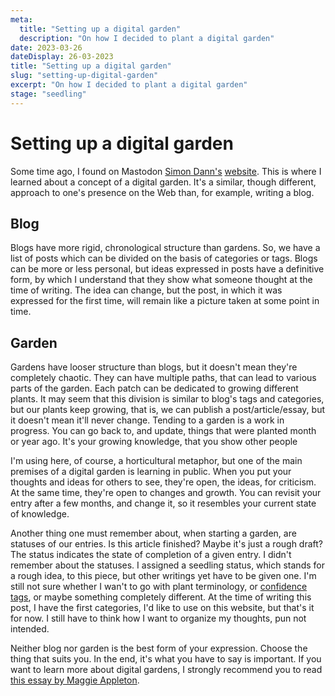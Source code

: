 ```yaml
---
meta:
  title: "Setting up a digital garden"
  description: "On how I decided to plant a digital garden"
date: 2023-03-26
dateDisplay: 26-03-2023
title: "Setting up a digital garden"
slug: "setting-up-digital-garden"
excerpt: "On how I decided to plant a digital garden"
stage: "seedling"
---
```


# Setting up a digital garden

Some time ago, I found on Mastodon [Simon Dann's](https://notacult.social/@carbontwelve) [website](https://photogabble.co.uk/). This is where I learned about a concept of a digital garden. It's a similar, though different, approach to one's presence on the Web than, for example, writing a blog.

## Blog

Blogs have more rigid, chronological structure than gardens. So, we have a list of posts which can be divided on the basis of categories or tags. Blogs can be more or less personal, but ideas expressed in posts have a definitive form, by which I understand that they show what someone thought at the time of writing. The idea can change, but the post, in which it was expressed for the first time, will remain like a picture taken at some point in time.

## Garden

Gardens have looser structure than blogs, but it doesn't mean they're completely chaotic. They can have multiple paths, that can lead to various parts of the garden. Each patch can be dedicated to growing different plants. It may seem that this division is similar to blog's tags and categories, but our plants keep growing, that is, we can publish a post/article/essay, but it doesn't mean it'll never change. Tending to a garden is a work in progress. You can go back to, and update, things that were planted month or year ago. It's your growing knowledge, that you show other people

I'm using here, of course, a horticultural metaphor, but one of the main premises of a digital garden is learning in public. When you put your thoughts and ideas for others to see, they're open, the ideas, for criticism. At the same time, they're open to changes and growth. You can revisit your entry after a few months, and change it, so it resembles your current state of knowledge.

Another thing one must remember about, when starting a garden, are statuses of our entries. Is this article finished? Maybe it's just a rough draft? The status indicates the state of completion of a given entry. I didn't remember about the statuses. I assigned a seedling status, which stands for a rough idea, to this piece, but other writings yet have to be given one. I'm still not sure whether I wan't to go with plant terminology, or [confidence tags](https://gwern.net/about#confidence-tags), or maybe something completely different. At the time of writing this post, I have the first categories, I'd like to use on this website, but that's it for now. I still have to think how I want to organize my thoughts, pun not intended.

Neither blog nor garden is the best form of your expression. Choose the thing that suits you. In the end, it's what you have to say is important. If you want to learn more about digital gardens, I strongly recommend you to read [this essay by Maggie Appleton](https://maggieappleton.com/garden-history).
